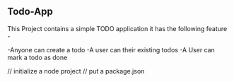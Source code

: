 ## Todo-App
This Project contains a simple TODO application
it has the  following feature - 


-Anyone can create a todo 
-A user can their existing todos
-A User can mark a todo as done

// initialize a node project
// put a package.json
